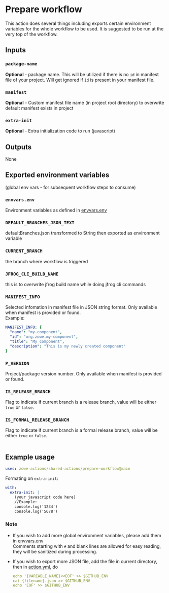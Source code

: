 # Prepare workflow

This action does several things including exports certain environment variables for the whole workflow to be used. It is suggested to be run at the very top of the workflow.

## Inputs

### `package-name`

**Optional** - package name. This will be utilized if there is no `id` in manifest file of your project. Will get ignored if `id` is present in your manifest file.

### `manifest`

**Optional** - Custom manifest file name (in project root directory) to overwrite default manifest exists in project

### `extra-init`

**Optional** - Extra initialization code to run (javascript)

## Outputs

None

## Exported environment variables

(global env vars - for subsequent workflow steps to consume)

### `envvars.env`

Environment variables as defined in [envvars.env](./envvars.env)

### `DEFAULT_BRANCHES_JSON_TEXT`

defaultBranches.json transformed to String then exported as environment variable

### `CURRENT_BRANCH`

the branch where workflow is triggered

### `JFROG_CLI_BUILD_NAME`

this is to overwrite jfrog build name while doing jfrog cli commands

### `MANIFEST_INFO`

Selected infomation in manifest file in JSON string format. Only available when manifest is provided or found. <br />
Example:

```yaml
MANIFEST_INFO: {
  "name": "my-component",
  "id": "org.zowe.my-component",
  "title": "My component",
  "description": "This is my newly created component"
}
```

### `P_VERSION`

Project/package version number. Only available when manifest is provided or found.

### `IS_RELEASE_BRANCH`

Flag to indicate if current branch is a release branch, value will be either `true` or `false`.

### `IS_FORMAL_RELEASE_BRANCH`

Flag to indicate if current branch is a formal release branch, value will be either `true` or `false`.
<br /><br />

## Example usage

```yaml
uses: zowe-actions/shared-actions/prepare-workflow@main
```

Formating on `extra-init`:

```yaml
with:
  extra-init: |
    (your javascript code here)
    //Example:
    console.log('1234')
    console.log('5678') 
```

### Note

- If you wish to add more global environment variables, please add them in [envvars.env](./envvars.env)\
  Comments starting with `#` and blank lines are allowed for easy reading, they will be sanitized during processing.
- If you wish to export more JSON file, add the file in current directory, then in [action.yml](./action.yml), do

  ```yaml
  echo '{VARIABLE_NAME}<<EOF' >> $GITHUB_ENV
  cat {filename}.json >> $GITHUB_ENV
  echo 'EOF' >> $GITHUB_ENV
  ```
